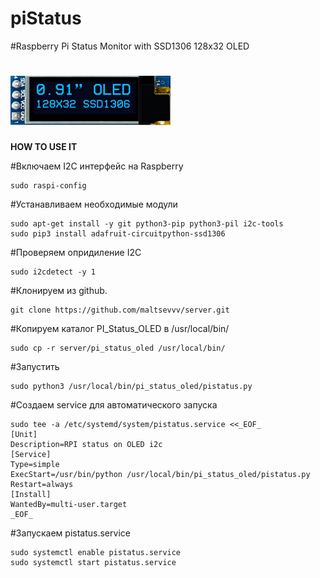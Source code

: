 # piStatus
#Raspberry Pi Status Monitor with SSD1306 128x32 OLED 

# ![prototype scheme](https://github.com/maltsevvv/server/raw/main/pi_status_oled/icon/oled128x32.png)

**HOW TO USE IT**

#Включаем I2C интерфейс на Raspberry

    sudo raspi-config

#Устанавливаем необходимые модули

    sudo apt-get install -y git python3-pip python3-pil i2c-tools
    sudo pip3 install adafruit-circuitpython-ssd1306

#Проверяем опридиление I2C 

    sudo i2cdetect -y 1
	
#Клонируем из github.

    git clone https://github.com/maltsevvv/server.git
    
#Копируем каталог PI_Status_OLED в /usr/local/bin/

    sudo cp -r server/pi_status_oled /usr/local/bin/

#Запустить

    sudo python3 /usr/local/bin/pi_status_oled/pistatus.py

#Создаем service для автоматического запуска

    sudo tee -a /etc/systemd/system/pistatus.service <<_EOF_
    [Unit]
    Description=RPI status on OLED i2c
    [Service]
    Type=simple
    ExecStart=/usr/bin/python /usr/local/bin/pi_status_oled/pistatus.py
    Restart=always
    [Install]
    WantedBy=multi-user.target
    _EOF_

#Запускаем pistatus.service

    sudo systemctl enable pistatus.service
    sudo systemctl start pistatus.service
